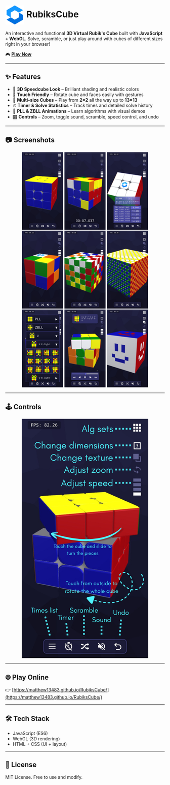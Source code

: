 # <img src="/logo.svg" alt="Rubik's Cube Logo" width="60" align="center"> RubiksCube

An interactive and functional **3D Virtual Rubik's Cube** built with **JavaScript + WebGL**.
Solve, scramble, or just play around with cubes of different sizes right in your browser!

🎮 **[Play Now](https://matthew13483.github.io/RubiksCube/)**

---

## ✨ Features

- 🔲 **3D Speedcube Look** – Brilliant shading and realistic colors
- 📱 **Touch Friendly** – Rotate cube and faces easily with gestures
- 🔢 **Multi-size Cubes** – Play from **2×2** all the way up to **13×13**
- ⏱ **Timer & Solve Statistics** – Track times and detailed solve history
- 🎥 **PLL & ZBLL Animations** – Learn algorithms with visual demos
- 🎛 **Controls** – Zoom, toggle sound, scramble, speed control, and undo

---

## 📷 Screenshots

<div align="center">
	<img src="/screenshots/img1.png" width="130">
	<img src="/screenshots/img2.png" width="130">
	<img src="/screenshots/img3.png" width="130">
	<img src="/screenshots/img4.png" width="130">
	<img src="/screenshots/img5.png" width="130">
	<img src="/screenshots/img6.png" width="130">
	<img src="/screenshots/img7.png" width="130">
	<img src="/screenshots/img8.png" width="130">
	<img src="/screenshots/img9.png" width="130">
</div>

---

## 🕹 Controls

<p align="center">
	<img src="/screenshots/img0.png" width="400">
</p>

---

## 🌐 Play Online
👉 [https://matthew13483.github.io/RubiksCube/](https://matthew13483.github.io/RubiksCube/)

---

## 🛠 Tech Stack
- JavaScript (ES6)
- WebGL (3D rendering)
- HTML + CSS (UI + layout)

---

## 📜 License
MIT License. Free to use and modify.